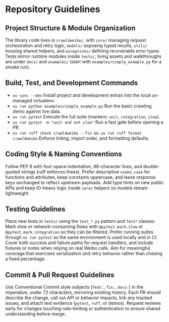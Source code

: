 # Repository Guidelines

## Project Structure & Module Organization
The library code lives in `crawl4weibo/`, with `core/` managing request orchestration and retry logic, `models/` exposing typed results, `utils/` housing shared helpers, and `exceptions/` defining recoverable error types. Tests mirror runtime modules inside `tests/`, living assets and walkthroughs are under `docs/` and `examples/` (start with `examples/simple_example.py` for a smoke run).

## Build, Test, and Development Commands
- `uv sync --dev` Install project and development extras into the local uv-managed virtualenv.
- `uv run python examples/simple_example.py` Run the basic crawling demo against live data.
- `uv run pytest` Execute the full suite (markers: `unit`, `integration`, `slow`).
- `uv run pytest -m "unit and not slow"` Run a fast gate before opening a PR.
- `uv run ruff check crawl4weibo --fix && uv run ruff format crawl4weibo` Enforce linting, import order, and formatting defaults.

## Coding Style & Naming Conventions
Follow PEP 8 with four-space indentation, 88-character lines, and double-quoted strings (ruff enforces these). Prefer descriptive `snake_case` for functions and attributes, keep constants uppercase, and leave response keys unchanged to reflect upstream payloads. Add type hints on new public APIs and keep IO-heavy logic inside `core/` helpers so models remain lightweight.

## Testing Guidelines
Place new tests in `tests/` using the `test_*.py` pattern and `Test*` classes. Mark slow or network-consuming flows with `@pytest.mark.slow` or `@pytest.mark.integration` so they can be filtered. Prefer running suites through `uv run pytest` so the same environment is used locally and in CI. Cover both success and failure paths for request handlers, and include fixtures or notes when relying on real Weibo calls. Aim for meaningful coverage that exercises serialization and retry behavior rather than chasing a fixed percentage.

## Commit & Pull Request Guidelines
Use Conventional Commit style subjects (`feat:`, `fix:`, `docs:`) in the imperative, under 72 characters, mirroring existing history. Each PR should describe the change, call out API or behavior impacts, link any tracked issues, and attach test evidence (`pytest`, `ruff`, or demos). Request reviews early for changes touching rate-limiting or authentication to ensure shared understanding before merge.
